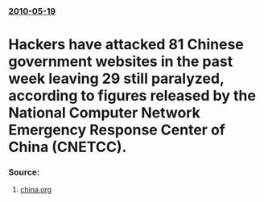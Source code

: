 ### [2010-05-19](/news/2010/05/19/index.md)

# Hackers have attacked 81 Chinese government websites in the past week leaving 29 still paralyzed, according to figures released by the National Computer Network Emergency Response Center of China (CNETCC). 




### Source:

1. [china.org](http://www.china.org.cn/china/2010-05/19/content_20074229.htm)
